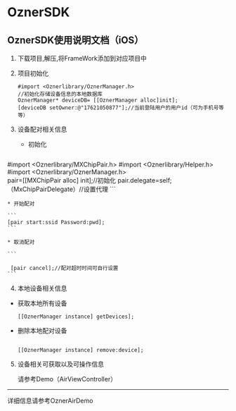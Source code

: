 # OznerSDK
## OznerSDK使用说明文档（iOS）
1. 下载项目,解压,将FrameWork添加到对应项目中

2. 项目初始化

    ```
    #import <Oznerlibrary/OznerManager.h>
    //初始化存储设备信息的本地数据库
    OznerManager* deviceDB= [[OznerManager alloc]init];
    [deviceDB setOwner:@"17621050877"];//当前登陆用户的用户id（可为手机号等等）
    ```

3. 设备配对相关信息
    * 初始化

    ```
#import <Oznerlibrary/MXChipPair.h>
#import <Oznerlibrary/Helper.h>
#import <Oznerlibrary/OznerManager.h>      
  pair=[[MXChipPair alloc] init];//初始化
  pair.delegate=self;（MxChipPairDelegate）//设置代理
    ```
    
    * 开始配对

    ```
    [pair start:ssid Password:pwd];
    ```
    
    * 取消配对
    
    ```
    
     [pair cancel];//配对超时时间可自行设置
    ```
        

4. 本地设备相关信息

* 获取本地所有设备
    
    ```
    [[OznerManager instance] getDevices];
    ```
* 删除本地配对设备

    ```
    
    [[OznerManager instance] remove:device];
    ```
5. 设备相关可获取以及可操作信息

    请参考Demo（AirViewController）
    
***
详细信息请参考OznerAirDemo



   
  
